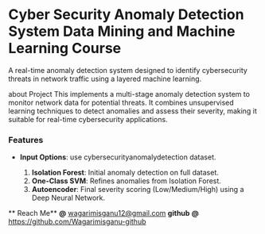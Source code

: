 # Cyber Security Anomaly Detection System Data Mining and Machine Learning Course

A real-time anomaly detection system designed to identify cybersecurity threats in network traffic using a layered machine learning.

about Project
This implements a multi-stage anomaly detection system to monitor network data for potential threats. It combines unsupervised learning techniques to detect anomalies and assess their severity, making it suitable for real-time cybersecurity applications.

### Features
- **Input Options**: use cybersecurityanomalydetection dataset.

  1. **Isolation Forest**: Initial anomaly detection on full dataset.
  2. **One-Class SVM**: Refines anomalies from Isolation Forest.
  3. **Autoencoder**: Final severity scoring (Low/Medium/High) using a Deep Neural Network.


** Reach Me** **@** wagarimisganu12@gmail.com
**github** **@** https://github.com/Wagarimisganu-github
